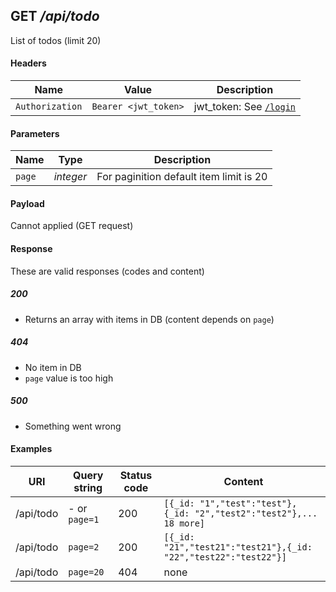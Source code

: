 ## **GET** _/api/todo_

List of todos (limit 20)

#### Headers

Name | Value | Description
--- | --- | ---
`Authorization` | `Bearer <jwt_token>` | jwt_token: See [`/login`](../../post/login.md)

#### Parameters

Name | Type | Description
--- | --- | ---
`page` | _integer_ | For paginition default item limit is 20

#### Payload

Cannot applied (GET request)

#### Response

These are valid responses (codes and content)

##### 200
- Returns an array with items in DB (content depends on `page`)

##### 404
- No item in DB
- `page` value is too high

##### 500
- Something went wrong

#### Examples

URI | Query string | Status code | Content
--- | --- | --- | ---
/api/todo | - or `page=1` | 200 | `[{_id: "1","test":"test"},{_id: "2","test2":"test2"},... 18 more]`
/api/todo | `page=2` | 200 | `[{_id: "21","test21":"test21"},{_id: "22","test22":"test22"}]`
/api/todo | `page=20` | 404 | none

